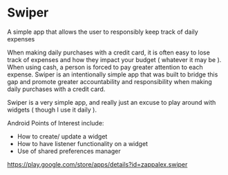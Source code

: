 # Swiper
A simple app that allows the user to responsibly keep track of daily expenses

When making daily purchases with a credit card, it is often easy to lose track of expenses and how they impact your budget ( whatever it may be ).  When using cash,  a person is forced to pay greater attention to each expense.  Swiper is an intentionally simple app that was built to bridge this gap and promote greater accountability and responsibility when making daily purchases with a credit card.  

Swiper is a very simple app, and really just an excuse to play around with widgets ( though I use it daily ).  

Android Points of Interest include: 
- How to create/ update a widget
- How to have listener functionality on a widget
- Use of shared preferences manager

https://play.google.com/store/apps/details?id=zappalex.swiper 

